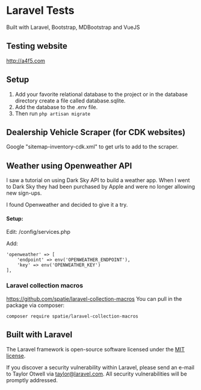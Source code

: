 # Laravel Tests

Built with Laravel, Bootstrap, MDBootstrap and VueJS

## Testing website
http://a4f5.com
  
## Setup
1. Add your favorite relational database to the project or in the database directory create a file called database.sqlite.
2. Add the database to the .env file.
3. Then run ```php artisan migrate```
  
## Dealership Vehicle Scraper (for CDK websites)
Google "sitemap-inventory-cdk.xml" to get urls to add to the scraper.  

## Weather using Openweather API
I saw a tutorial on using Dark Sky API to build a weather app.  When I went to Dark Sky they had been purchased by Apple and were no longer allowing new sign-ups.

I found Openweather and decided to give it a try.

#### Setup:
Edit: /config/services.php  

Add:
```
'openweather' => [  
    'endpoint' => env('OPENWEATHER_ENDPOINT'),  
    'key' => env('OPENWEATHER_KEY')  
], 
```

### Laravel collection macros
https://github.com/spatie/laravel-collection-macros
You can pull in the package via composer:
```
composer require spatie/laravel-collection-macros
```

## Built with Laravel
The Laravel framework is open-source software licensed under the [MIT license](https://opensource.org/licenses/MIT).
  
If you discover a security vulnerability within Laravel, please send an e-mail to Taylor Otwell via [taylor@laravel.com](mailto:taylor@laravel.com). All security vulnerabilities will be promptly addressed.
